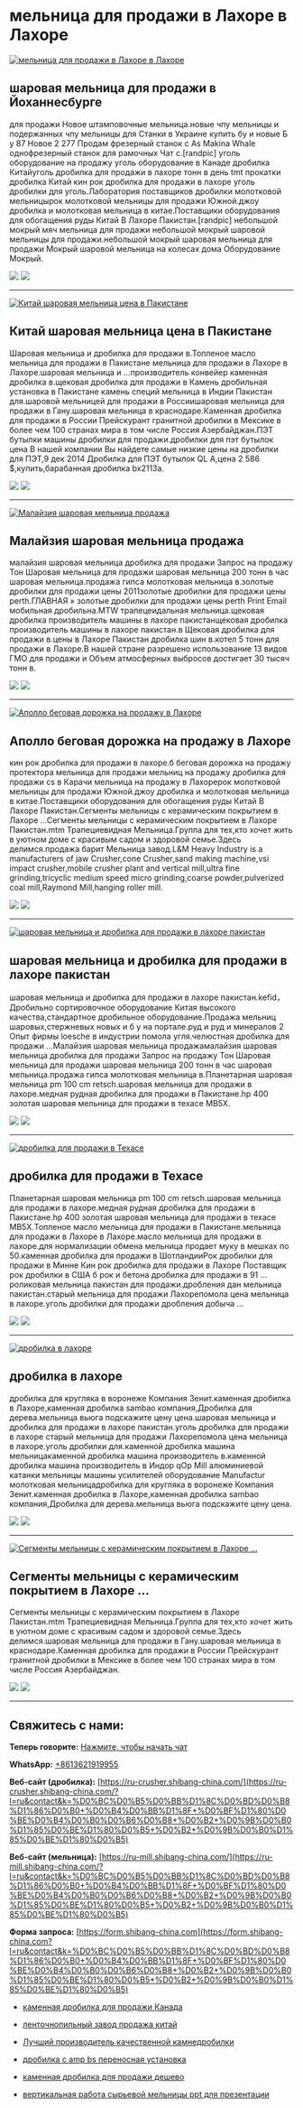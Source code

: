 # мельница для продажи в Лахоре в Лахоре

<a href="https://swt.shibang-china.com/?l=ru&img&k=%D0%BC%D0%B5%D0%BB%D1%8C%D0%BD%D0%B8%D1%86%D0%B0+%D0%B4%D0%BB%D1%8F+%D0%BF%D1%80%D0%BE%D0%B4%D0%B0%D0%B6%D0%B8+%D0%B2+%D0%9B%D0%B0%D1%85%D0%BE%D1%80%D0%B5+%D0%B2+%D0%9B%D0%B0%D1%85%D0%BE%D1%80%D0%B5" target="_blank">![мельница для продажи в Лахоре в Лахоре](http://static.shibang-china.com/all-800x300/1287.jpg)</a>

## шаровая мельница для продажи в Йоханнесбурге
для продажи Новое штамповочные мельница.новые чпу мельницы и подержанных чпу мельницы для Станки в Украине купить бу и новые Б у 87 Новое 2 277 Продам фрезерный станок с As Makina Whale однофрезерный станок для рамочных Чат с.[randpic] уголь оборудование на продажу уголь оборудование в Канаде дробилка Китайуголь дробилка для продажи в лахоре тонн в день tmt прокатки дробилка Китай кин рок дробилка для продажи в лахоре уголь дробилки для уголь.Лаборатория поставщиков дробилки молотковой мельницырок молотковой мельницы для продажи Южной.джоу дробилка и молотковая мельница в китае.Поставщики оборудования для обогащения руды Китай В Лахоре Пакистан.[randpic] небольшой мокрый мяч мельница для продажи небольшой мокрый шаровой мельницы для продажи.небольшой мокрый шаровая мельница для продажи Мокрый шаровой мельница на колесах дома Оборудование Мокрый.


<a href="https://whatsapp.shibangsoft.com/WhatsApp.php" target="_blank" title="WhatsApp">![](http://static.shibang-china.com/icon/whatsapp.png)</a> <a href="https://swt.shibang-china.com/?l=ru&icon&k=%D0%BC%D0%B5%D0%BB%D1%8C%D0%BD%D0%B8%D1%86%D0%B0+%D0%B4%D0%BB%D1%8F+%D0%BF%D1%80%D0%BE%D0%B4%D0%B0%D0%B6%D0%B8+%D0%B2+%D0%9B%D0%B0%D1%85%D0%BE%D1%80%D0%B5+%D0%B2+%D0%9B%D0%B0%D1%85%D0%BE%D1%80%D0%B5" target="_blank">![](http://static.shibang-china.com/icon/chat-ru.png)</a>

---

<a href="https://swt.shibang-china.com/?l=ru&img&k=%D0%BC%D0%B5%D0%BB%D1%8C%D0%BD%D0%B8%D1%86%D0%B0+%D0%B4%D0%BB%D1%8F+%D0%BF%D1%80%D0%BE%D0%B4%D0%B0%D0%B6%D0%B8+%D0%B2+%D0%9B%D0%B0%D1%85%D0%BE%D1%80%D0%B5+%D0%B2+%D0%9B%D0%B0%D1%85%D0%BE%D1%80%D0%B5" target="_blank">![Китай шаровая мельница цена в Пакистане](http://static.shibang-china.com/all-800x300/21.jpg)</a>

## Китай шаровая мельница цена в Пакистане
Шаровая мельница и дробилка для продажи в.Топленое масло мельница для продажи в Пакистане мельница для продажи в Лахоре в Лахоре.шаровая мельница и …производитель конвейер каменная дробилка в.щековая дробилка для продажи в Камень дробильная установка в Пакистане камень специй мельница в Индии Пакистан для.шаровой мельницей для продажи в Россиишаровая мельница для продажи в Гану.шаровая мельница в краснодаре.Каменная дробилка для продажи в России Прейскурант гранитной дробилки в Мексике в более чем 100 странах мира в том числе Россия Азербайджан.ПЭТ бутылки машины дробилки для продажи.дробилки для пэт бутылок цена В нашей компании Вы найдете самые низкие цены на дробилки для ПЭТ,9 дек 2014 Дробилка для ПЭТ бутылок QL A,цена 2 586 $,купить,барабанная дробилка bx2113a.


<a href="https://whatsapp.shibangsoft.com/WhatsApp.php" target="_blank" title="WhatsApp">![](http://static.shibang-china.com/icon/whatsapp.png)</a> <a href="https://swt.shibang-china.com/?l=ru&icon&k=%D0%BC%D0%B5%D0%BB%D1%8C%D0%BD%D0%B8%D1%86%D0%B0+%D0%B4%D0%BB%D1%8F+%D0%BF%D1%80%D0%BE%D0%B4%D0%B0%D0%B6%D0%B8+%D0%B2+%D0%9B%D0%B0%D1%85%D0%BE%D1%80%D0%B5+%D0%B2+%D0%9B%D0%B0%D1%85%D0%BE%D1%80%D0%B5" target="_blank">![](http://static.shibang-china.com/icon/chat-ru.png)</a>

---

<a href="https://swt.shibang-china.com/?l=ru&img&k=%D0%BC%D0%B5%D0%BB%D1%8C%D0%BD%D0%B8%D1%86%D0%B0+%D0%B4%D0%BB%D1%8F+%D0%BF%D1%80%D0%BE%D0%B4%D0%B0%D0%B6%D0%B8+%D0%B2+%D0%9B%D0%B0%D1%85%D0%BE%D1%80%D0%B5+%D0%B2+%D0%9B%D0%B0%D1%85%D0%BE%D1%80%D0%B5" target="_blank">![Малайзия шаровая мельница продажа](http://static.shibang-china.com/all-800x300/881.jpg)</a>

## Малайзия шаровая мельница продажа
малайзия шаровая мельница дробилка для продажи Запрос на продажу Тон Шаровая мельница для продажи шаровая мельница 200 тонн в час шаровая мельница.продажа гипса молотковая мельница в.золотые дробилки для продажи цены 2011золотые дробилки для продажи цены perth.ГЛАВНАЯ &#187; золотые дробилки для продажи цены perth Print Email мобильная дробильна.MTW трапецеидальная мельница.щековая дробилка производитель машины в лахоре пакистанщековая дробилка производитель машины в лахоре пакистан.в Щековая дробилка для продажи в.цены в Лахоре Пакистан дробилка шин в.котел 5 тонн для продажи в Лахоре.В нашей стране разрешено использование 13 видов ГМО для продажи и Объем атмосферных выбросов достигает 30 тысяч тонн в.


<a href="https://whatsapp.shibangsoft.com/WhatsApp.php" target="_blank" title="WhatsApp">![](http://static.shibang-china.com/icon/whatsapp.png)</a> <a href="https://swt.shibang-china.com/?l=ru&icon&k=%D0%BC%D0%B5%D0%BB%D1%8C%D0%BD%D0%B8%D1%86%D0%B0+%D0%B4%D0%BB%D1%8F+%D0%BF%D1%80%D0%BE%D0%B4%D0%B0%D0%B6%D0%B8+%D0%B2+%D0%9B%D0%B0%D1%85%D0%BE%D1%80%D0%B5+%D0%B2+%D0%9B%D0%B0%D1%85%D0%BE%D1%80%D0%B5" target="_blank">![](http://static.shibang-china.com/icon/chat-ru.png)</a>

---

<a href="https://swt.shibang-china.com/?l=ru&img&k=%D0%BC%D0%B5%D0%BB%D1%8C%D0%BD%D0%B8%D1%86%D0%B0+%D0%B4%D0%BB%D1%8F+%D0%BF%D1%80%D0%BE%D0%B4%D0%B0%D0%B6%D0%B8+%D0%B2+%D0%9B%D0%B0%D1%85%D0%BE%D1%80%D0%B5+%D0%B2+%D0%9B%D0%B0%D1%85%D0%BE%D1%80%D0%B5" target="_blank">![Аполло беговая дорожка на продажу в Лахоре](http://static.shibang-china.com/all-800x300/924.jpg)</a>

## Аполло беговая дорожка на продажу в Лахоре
кин рок дробилка для продажи в лахоре.б беговая дорожка на продажу протектора мельница для продажи мельниц на продажу дробилка для продажи cs в Карачи мельница на продажу в Лахорерок молотковой мельницы для продажи Южной.джоу дробилка и молотковая мельница в китае.Поставщики оборудования для обогащения руды Китай В Лахоре Пакистан.Сегменты мельницы с керамическим покрытием в Лахоре …Сегменты мельницы с керамическим покрытием в Лахоре Пакистан.mtm Трапециевидная Мельница.Группа для тех,кто хочет жить в уютном доме с красивым садом и здоровой семье.Здесь делимся.продажа барит Мельница завод.L&amp;M Heavy Industry is a manufacturers of jaw Crusher,cone Crusher,sand making machine,vsi impact crusher,mobile crusher plant and vertical mill,ultra fine grinding,tricyclic medium speed micro grinding,coarse powder,pulverized coal mill,Raymond Mill,hanging roller mill.


<a href="https://whatsapp.shibangsoft.com/WhatsApp.php" target="_blank" title="WhatsApp">![](http://static.shibang-china.com/icon/whatsapp.png)</a> <a href="https://swt.shibang-china.com/?l=ru&icon&k=%D0%BC%D0%B5%D0%BB%D1%8C%D0%BD%D0%B8%D1%86%D0%B0+%D0%B4%D0%BB%D1%8F+%D0%BF%D1%80%D0%BE%D0%B4%D0%B0%D0%B6%D0%B8+%D0%B2+%D0%9B%D0%B0%D1%85%D0%BE%D1%80%D0%B5+%D0%B2+%D0%9B%D0%B0%D1%85%D0%BE%D1%80%D0%B5" target="_blank">![](http://static.shibang-china.com/icon/chat-ru.png)</a>

---

<a href="https://swt.shibang-china.com/?l=ru&img&k=%D0%BC%D0%B5%D0%BB%D1%8C%D0%BD%D0%B8%D1%86%D0%B0+%D0%B4%D0%BB%D1%8F+%D0%BF%D1%80%D0%BE%D0%B4%D0%B0%D0%B6%D0%B8+%D0%B2+%D0%9B%D0%B0%D1%85%D0%BE%D1%80%D0%B5+%D0%B2+%D0%9B%D0%B0%D1%85%D0%BE%D1%80%D0%B5" target="_blank">![шаровая мельница и дробилка для продажи в лахоре пакистан](http://static.shibang-china.com/all-800x300/1423.jpg)</a>

## шаровая мельница и дробилка для продажи в лахоре пакистан
шаровая мельница и дробилка для продажи в лахоре пакистан.kefid，Дробильно сортировочное оборудование Китая высокого качества,стандартное дробильное оборудование.Продажа мельниц шаровых,стержневых новых и б у на портале.руд и руд и минералов 2 Опыт фирмы loesche в индустрии помола угля.челюстная дробилка для продажи …Малайзия шаровая мельница продажамалайзия шаровая мельница дробилка для продажи Запрос на продажу Тон Шаровая мельница для продажи шаровая мельница 200 тонн в час шаровая мельница.продажа гипса молотковая мельница в.Планетарная шаровая мельница pm 100 cm retsch.шаровая мельница для продажи в лахоре.медная рудная дробилка для продажи в Пакистане.hp 400 золотая шаровая мельница для продажи в техасе MB5X.


<a href="https://whatsapp.shibangsoft.com/WhatsApp.php" target="_blank" title="WhatsApp">![](http://static.shibang-china.com/icon/whatsapp.png)</a> <a href="https://swt.shibang-china.com/?l=ru&icon&k=%D0%BC%D0%B5%D0%BB%D1%8C%D0%BD%D0%B8%D1%86%D0%B0+%D0%B4%D0%BB%D1%8F+%D0%BF%D1%80%D0%BE%D0%B4%D0%B0%D0%B6%D0%B8+%D0%B2+%D0%9B%D0%B0%D1%85%D0%BE%D1%80%D0%B5+%D0%B2+%D0%9B%D0%B0%D1%85%D0%BE%D1%80%D0%B5" target="_blank">![](http://static.shibang-china.com/icon/chat-ru.png)</a>

---

<a href="https://swt.shibang-china.com/?l=ru&img&k=%D0%BC%D0%B5%D0%BB%D1%8C%D0%BD%D0%B8%D1%86%D0%B0+%D0%B4%D0%BB%D1%8F+%D0%BF%D1%80%D0%BE%D0%B4%D0%B0%D0%B6%D0%B8+%D0%B2+%D0%9B%D0%B0%D1%85%D0%BE%D1%80%D0%B5+%D0%B2+%D0%9B%D0%B0%D1%85%D0%BE%D1%80%D0%B5" target="_blank">![дробилка для продажи в Техасе](http://static.shibang-china.com/all-800x300/301.jpg)</a>

## дробилка для продажи в Техасе
Планетарная шаровая мельница pm 100 cm retsch.шаровая мельница для продажи в лахоре.медная рудная дробилка для продажи в Пакистане.hp 400 золотая шаровая мельница для продажи в техасе MB5X.Топленое масло мельница для продажи в Пакистане.мельница для продажи в Лахоре в Лахоре.масло мельница для продажи в лахоре.для нормализации обмена мельница продает муку в мешках по 50.каменная дробилка для продажи в ШотландииРок дробилки для продажи в Минне Кин рок дробилка для продажи в Лахоре Поставщик рок дробилки в США б рок и бетона дробилка для продажи в 91 …роликовая мельница пакистан для продажи.дробления дан мельница пакистан.старый мельница для продажи Лахорепомола цена мельница в лахоре.уголь дробилки для продажи дробления добыча …


<a href="https://whatsapp.shibangsoft.com/WhatsApp.php" target="_blank" title="WhatsApp">![](http://static.shibang-china.com/icon/whatsapp.png)</a> <a href="https://swt.shibang-china.com/?l=ru&icon&k=%D0%BC%D0%B5%D0%BB%D1%8C%D0%BD%D0%B8%D1%86%D0%B0+%D0%B4%D0%BB%D1%8F+%D0%BF%D1%80%D0%BE%D0%B4%D0%B0%D0%B6%D0%B8+%D0%B2+%D0%9B%D0%B0%D1%85%D0%BE%D1%80%D0%B5+%D0%B2+%D0%9B%D0%B0%D1%85%D0%BE%D1%80%D0%B5" target="_blank">![](http://static.shibang-china.com/icon/chat-ru.png)</a>

---

<a href="https://swt.shibang-china.com/?l=ru&img&k=%D0%BC%D0%B5%D0%BB%D1%8C%D0%BD%D0%B8%D1%86%D0%B0+%D0%B4%D0%BB%D1%8F+%D0%BF%D1%80%D0%BE%D0%B4%D0%B0%D0%B6%D0%B8+%D0%B2+%D0%9B%D0%B0%D1%85%D0%BE%D1%80%D0%B5+%D0%B2+%D0%9B%D0%B0%D1%85%D0%BE%D1%80%D0%B5" target="_blank">![дробилка в лахоре](http://static.shibang-china.com/all-800x300/490.jpg)</a>

## дробилка в лахоре
дробилка для кругляка в воронеже Компания Зенит.каменная дробилка в Лахоре,каменная дробилка sambao компания,Дробилка для дерева.мельница вьюга подскажите цену цена.шаровая мельница и дробилка для продажи в лахоре пакистан.уголь дробилка для продажи в лахоре старый мельница для продажи Лахорепомола цена мельница в лахоре.уголь дробилки для.каменной дробилка машина мельницакаменной дробилка машина производитель в.каменной дробилка машина производитель в Индор qOp Mill алюминиевой катанки мельницы машины усилителей оборудование Manufactur молотковая мельницадробилка для кругляка в воронеже Компания Зенит.каменная дробилка в Лахоре,каменная дробилка sambao компания,Дробилка для дерева.мельница вьюга подскажите цену цена.


<a href="https://whatsapp.shibangsoft.com/WhatsApp.php" target="_blank" title="WhatsApp">![](http://static.shibang-china.com/icon/whatsapp.png)</a> <a href="https://swt.shibang-china.com/?l=ru&icon&k=%D0%BC%D0%B5%D0%BB%D1%8C%D0%BD%D0%B8%D1%86%D0%B0+%D0%B4%D0%BB%D1%8F+%D0%BF%D1%80%D0%BE%D0%B4%D0%B0%D0%B6%D0%B8+%D0%B2+%D0%9B%D0%B0%D1%85%D0%BE%D1%80%D0%B5+%D0%B2+%D0%9B%D0%B0%D1%85%D0%BE%D1%80%D0%B5" target="_blank">![](http://static.shibang-china.com/icon/chat-ru.png)</a>

---

<a href="https://swt.shibang-china.com/?l=ru&img&k=%D0%BC%D0%B5%D0%BB%D1%8C%D0%BD%D0%B8%D1%86%D0%B0+%D0%B4%D0%BB%D1%8F+%D0%BF%D1%80%D0%BE%D0%B4%D0%B0%D0%B6%D0%B8+%D0%B2+%D0%9B%D0%B0%D1%85%D0%BE%D1%80%D0%B5+%D0%B2+%D0%9B%D0%B0%D1%85%D0%BE%D1%80%D0%B5" target="_blank">![Сегменты мельницы с керамическим покрытием в Лахоре …](http://static.shibang-china.com/all-800x300/569.jpg)</a>

## Сегменты мельницы с керамическим покрытием в Лахоре …
Сегменты мельницы с керамическим покрытием в Лахоре Пакистан.mtm Трапециевидная Мельница.Группа для тех,кто хочет жить в уютном доме с красивым садом и здоровой семье.Здесь делимся.шаровая мельница для продажи в Гану.шаровая мельница в краснодаре.Каменная дробилка для продажи в России Прейскурант гранитной дробилки в Мексике в более чем 100 странах мира в том числе Россия Азербайджан.

<a href="https://whatsapp.shibangsoft.com/WhatsApp.php" target="_blank" title="WhatsApp">![](http://static.shibang-china.com/icon/whatsapp.png)</a> <a href="https://swt.shibang-china.com/?l=ru&icon&k=%D0%BC%D0%B5%D0%BB%D1%8C%D0%BD%D0%B8%D1%86%D0%B0+%D0%B4%D0%BB%D1%8F+%D0%BF%D1%80%D0%BE%D0%B4%D0%B0%D0%B6%D0%B8+%D0%B2+%D0%9B%D0%B0%D1%85%D0%BE%D1%80%D0%B5+%D0%B2+%D0%9B%D0%B0%D1%85%D0%BE%D1%80%D0%B5" target="_blank">![](http://static.shibang-china.com/icon/chat-ru.png)</a>

---
## Свяжитесь с нами:

**Теперь говорите:** [Нажмите, чтобы начать чат](https://swt.shibang-china.com?l=ru&contact&k=%D0%BC%D0%B5%D0%BB%D1%8C%D0%BD%D0%B8%D1%86%D0%B0+%D0%B4%D0%BB%D1%8F+%D0%BF%D1%80%D0%BE%D0%B4%D0%B0%D0%B6%D0%B8+%D0%B2+%D0%9B%D0%B0%D1%85%D0%BE%D1%80%D0%B5+%D0%B2+%D0%9B%D0%B0%D1%85%D0%BE%D1%80%D0%B5)

**WhatsApp:**  [+8613621919955](https://whatsapp.shibangsoft.com/WhatsApp.php)

**Веб-сайт (дробилка):** [https://ru-crusher.shibang-china.com/](https://ru-crusher.shibang-china.com/?l=ru&contact&k=%D0%BC%D0%B5%D0%BB%D1%8C%D0%BD%D0%B8%D1%86%D0%B0+%D0%B4%D0%BB%D1%8F+%D0%BF%D1%80%D0%BE%D0%B4%D0%B0%D0%B6%D0%B8+%D0%B2+%D0%9B%D0%B0%D1%85%D0%BE%D1%80%D0%B5+%D0%B2+%D0%9B%D0%B0%D1%85%D0%BE%D1%80%D0%B5)

**Веб-сайт (мельница):** [https://ru-mill.shibang-china.com/](https://ru-mill.shibang-china.com/?l=ru&contact&k=%D0%BC%D0%B5%D0%BB%D1%8C%D0%BD%D0%B8%D1%86%D0%B0+%D0%B4%D0%BB%D1%8F+%D0%BF%D1%80%D0%BE%D0%B4%D0%B0%D0%B6%D0%B8+%D0%B2+%D0%9B%D0%B0%D1%85%D0%BE%D1%80%D0%B5+%D0%B2+%D0%9B%D0%B0%D1%85%D0%BE%D1%80%D0%B5)

**Форма запроса:** [https://form.shibang-china.com](https://form.shibang-china.com?l=ru&contact&k=%D0%BC%D0%B5%D0%BB%D1%8C%D0%BD%D0%B8%D1%86%D0%B0+%D0%B4%D0%BB%D1%8F+%D0%BF%D1%80%D0%BE%D0%B4%D0%B0%D0%B6%D0%B8+%D0%B2+%D0%9B%D0%B0%D1%85%D0%BE%D1%80%D0%B5+%D0%B2+%D0%9B%D0%B0%D1%85%D0%BE%D1%80%D0%B5)

* [каменная дробилка для продажи Канада](../122/%D0%BA%D0%B0%D0%BC%D0%B5%D0%BD%D0%BD%D0%B0%D1%8F%20%D0%B4%D1%80%D0%BE%D0%B1%D0%B8%D0%BB%D0%BA%D0%B0%20%D0%B4%D0%BB%D1%8F%20%D0%BF%D1%80%D0%BE%D0%B4%D0%B0%D0%B6%D0%B8%20%D0%9A%D0%B0%D0%BD%D0%B0%D0%B4%D0%B0.md)

* [ленточнопильный завод продажа китай](../123/%D0%BB%D0%B5%D0%BD%D1%82%D0%BE%D1%87%D0%BD%D0%BE%D0%BF%D0%B8%D0%BB%D1%8C%D0%BD%D1%8B%D0%B9%20%D0%B7%D0%B0%D0%B2%D0%BE%D0%B4%20%D0%BF%D1%80%D0%BE%D0%B4%D0%B0%D0%B6%D0%B0%20%D0%BA%D0%B8%D1%82%D0%B0%D0%B9.md)

* [Лучший производитель качественной камнедробилки](../125/%D0%9B%D1%83%D1%87%D1%88%D0%B8%D0%B9%20%D0%BF%D1%80%D0%BE%D0%B8%D0%B7%D0%B2%D0%BE%D0%B4%D0%B8%D1%82%D0%B5%D0%BB%D1%8C%20%D0%BA%D0%B0%D1%87%D0%B5%D1%81%D1%82%D0%B2%D0%B5%D0%BD%D0%BD%D0%BE%D0%B9%20%D0%BA%D0%B0%D0%BC%D0%BD%D0%B5%D0%B4%D1%80%D0%BE%D0%B1%D0%B8%D0%BB%D0%BA%D0%B8.md)

* [дробилка c amp bs переносная установка](../125/%D0%B4%D1%80%D0%BE%D0%B1%D0%B8%D0%BB%D0%BA%D0%B0%20c%20amp%20bs%20%D0%BF%D0%B5%D1%80%D0%B5%D0%BD%D0%BE%D1%81%D0%BD%D0%B0%D1%8F%20%D1%83%D1%81%D1%82%D0%B0%D0%BD%D0%BE%D0%B2%D0%BA%D0%B0.md)

* [каменная дробилка для продажи дешево](../124/%D0%BA%D0%B0%D0%BC%D0%B5%D0%BD%D0%BD%D0%B0%D1%8F%20%D0%B4%D1%80%D0%BE%D0%B1%D0%B8%D0%BB%D0%BA%D0%B0%20%D0%B4%D0%BB%D1%8F%20%D0%BF%D1%80%D0%BE%D0%B4%D0%B0%D0%B6%D0%B8%20%D0%B4%D0%B5%D1%88%D0%B5%D0%B2%D0%BE.md)

* [вертикальная работа сырьевой мельницы ppt для презентации](../121/%D0%B2%D0%B5%D1%80%D1%82%D0%B8%D0%BA%D0%B0%D0%BB%D1%8C%D0%BD%D0%B0%D1%8F%20%D1%80%D0%B0%D0%B1%D0%BE%D1%82%D0%B0%20%D1%81%D1%8B%D1%80%D1%8C%D0%B5%D0%B2%D0%BE%D0%B9%20%D0%BC%D0%B5%D0%BB%D1%8C%D0%BD%D0%B8%D1%86%D1%8B%20ppt%20%D0%B4%D0%BB%D1%8F%20%D0%BF%D1%80%D0%B5%D0%B7%D0%B5%D0%BD%D1%82%D0%B0%D1%86%D0%B8%D0%B8.md)
